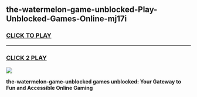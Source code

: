 
## the-watermelon-game-unblocked-Play-Unblocked-Games-Online-mj17i
<h3>
<a href="https://premium76.site?title=the-watermelon-game-unblocked&ref=25A">CLICK TO PLAY</a></h3>
<hr>

<h3>
<a href="https://premium76.site?title=the-watermelon-game-unblocked&ref=25A">CLICK 2 PLAY</a>
  
</h3>

<a href="https://premium76.site?title=the-watermelon-game-unblocked&ref=25A"><img src="https://clearcache.store/games.png"></a>


**the-watermelon-game-unblocked games unblocked: Your Gateway to Fun and Accessible Online Gaming**
